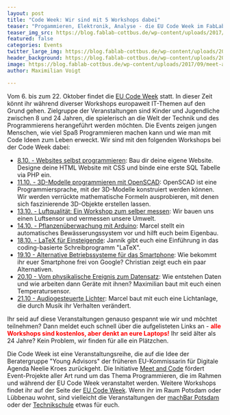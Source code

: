 ```yaml
---
layout: post
title: "Code Week: Wir sind mit 5 Workshops dabei"
teaser: "Progammieren, Elektronik, Analyse - die EU Code Week im FabLabCB"
teaser_img_src: https://blog.fablab-cottbus.de/wp-content/uploads/2017/09/meet-and-code.png
featured: false
categories: Events
twitter_large_img: https://blog.fablab-cottbus.de/wp-content/uploads/2017/09/meet-and-code.png
header_background: https://blog.fablab-cottbus.de/wp-content/uploads/2017/09/meet-and-code.png
image: https://blog.fablab-cottbus.de/wp-content/uploads/2017/09/meet-and-code.png
author: Maximilian Voigt

---
```

<p>Vom 6. bis zum 22. Oktober findet die <a href="https://codeweek.eu/" target="_blank" rel="noopener">EU Code Week</a> statt. In dieser Zeit könnt ihr während diverser Workshops europaweit IT-Themen auf den Grund gehen. Zielgruppe der Veranstaltungen sind Kinder und Jugendliche zwischen 8 und 24 Jahren, die spielerisch an die Welt der Technik und des Programmierens herangeführt werden möchten. Die Events zeigen jungen Menschen, wie viel Spaß Programmieren machen kann und wie man mit Code Ideen zum Leben erweckt.
Wir sind mit den folgenden Workshops bei der Code Week dabei:</p>
<ul>
 	<li><a href="https://blog.fablab-cottbus.de/Veranstaltung/websites-selbst-programmieren-2/" target="_blank" rel="noopener">8.10. - Websites selbst programmieren</a>: Bau dir deine eigene Website. Designe deine HTML Website mit CSS und binde eine erste SQL Tabelle via PHP ein.</li>
 	<li><a href="https://blog.fablab-cottbus.de/Veranstaltung/3d-modelle-programmieren-mit-openscad-2/" target="_blank" rel="noopener">11.10. - 3D-Modelle programmieren mit OpenSCAD</a>: OpenSCAD ist eine Programmiersprache, mit der 3D-Modelle konstruiert werden können. Wir werden verrückte mathematische Formeln ausprobieren, mit denen sich faszinierende 3D-Objekte erstellen lassen.</li>
 	<li><a href="https://blog.fablab-cottbus.de/Veranstaltung/luftqualitaet-ein-workshop-zum-selber-messen/" target="_blank" rel="noopener">13.10. - Luftqualität: Ein Workshop zum selber messen</a>: Wir bauen uns einen Luftsensor und vermessen unsere Umwelt.</li>
 	<li><a href="https://blog.fablab-cottbus.de/Veranstaltung/pflanzenueberwachung-mit-arduino/" target="_blank" rel="noopener">14.10. - Pflanzenüberwachung mit Arduino</a>: Marcel stellt ein automatisches Bewässerungssystem vor und hilft euch beim Eigenbau.</li>
 	<li><a href="https://blog.fablab-cottbus.de/Veranstaltung/latex-fuer-einsteigende/" target="_blank" rel="noopener">18.10. - LaTeX für Einsteigende</a>: Jannik gibt euch eine Einführung in das coding-basierte Schreibprogramm "LaTeX".</li>
 	<li><a href="https://blog.fablab-cottbus.de/Veranstaltung/alternative-betriebssysteme-fuer-das-smartphone/" target="_blank" rel="noopener">19.10 - Alternative Betriebssysteme für das Smartphone</a>: Wie bekommt ihr euer Smartphone frei von Google? Christian zeigt euch ein paar Alternativen.</li>
 	<li><a href="https://blog.fablab-cottbus.de/Veranstaltung/vom-physikalische-ereignis-zum-datensatz/" target="_blank" rel="noopener">20.10 - Vom physikalische Ereignis zum Datensatz</a>: Wie entstehen Daten und wie arbeiten dann Geräte mit ihnen? Maximilian baut mit euch einen Temperatursensor.</li>
 	<li><a href="https://blog.fablab-cottbus.de/Veranstaltung/audiogesteuerte-lichter/" target="_blank" rel="noopener">21.10 - Audiogesteuerte Lichter</a>: Marcel baut mit euch eine Lichtanlage, die durch Musik ihr Verhalten verändert.</li>
</ul>
<p>Ihr seid auf diese Veranstaltungen genauso gespannt wie wir und möchtet teilnehmen? Dann meldet euch schnell über die aufgelisteten Links an
 - <strong style="color:red;">alle Workshops sind kostenlos, aber denkt an eure Laptops!</strong> Ihr seid älter als 24 Jahre?
 Kein Problem, wir finden für alle ein Plätzchen.</p>

<p>Die Code Week ist eine Veranstaltungsreihe, die auf die Idee der Beratergruppe "Young Advisors" der früheren EU-Kommissarin 
für Digitale Agenda Neelie Kroes zurückgeht. Die Initiative <a href="https://meet-and-code.org/a" target="_blank" rel="noopener">Meet and Code</a> fördert Event-Projekte
 aller Art rund um das Thema Programmieren, die im Rahmen und während der EU Code Week veranstaltet werden. Weitere Workshops findet 
ihr auf der Seite der <a href="https://codeweek.eu/" target="_blank" rel="noopener">EU Code Week</a>. Wenn ihr im Raum Potsdam oder
 Lübbenau wohnt, sind vielleicht die Veranstaltungen der <a href="https://machbar-potsdam.de/?p=1754" rel="noopener" target="_blank">machBar Potsdam</a> oder der <a href="https://jfvnet.de/cleverinside/" rel="noopener" target="_blank">Technikschule</a> etwas für euch.</p>

